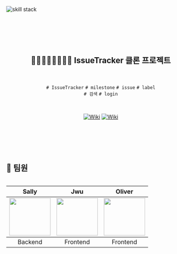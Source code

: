 

![skill stack](https://user-images.githubusercontent.com/96989782/196945781-b97ae0bb-4faf-4c44-96e4-2d088c2097c3.png)


<br/><br/><br/><br/>

<div align="center">

 <h2>🦸🦹‍♂️🧙‍♀️🧛‍♀️🧞 IssueTracker 클론 프로젝트</h2> <br>

`# IssueTracker` `# milestone` `# issue` `# label` <br/>
`# 검색` `# login`

</div>
<br/>

<div align="center">

[![Wiki](https://img.shields.io/badge/%E2%9C%A8%20Wiki-분석-brightgreen)]('https://github.com/sally-ksh/issue-tracker/wiki/%EA%B8%B0%EB%8A%A5-%EB%B0%8F-%EC%84%9C%EB%B9%84%EC%8A%A4-%EC%A0%95%EB%A6%AC')
[![Wiki](https://img.shields.io/badge/%E2%9C%A8%20Wiki-기능목록-yellow)]('https://github.com/sally-ksh/issue-tracker/wiki/%EA%B8%B0%EB%8A%A5-%EC%83%81%EC%84%B8-%EB%AA%A9%EB%A1%9D')

</div>


<br/><br/><br/><br/>

## 👬 팀원

<table align = "left">
  <thead>
    <th align = "center">Sally</th>
    <th align = "center">Jwu</th>
<th align = "center">Oliver</th>
  </thead>
  <tbody>
    <td align = "center"><a href="https://github.com/sally-ksh"><img height="100px" width="110px" src="https://avatars.githubusercontent.com/u/96989782?v=4" /></a></td>
    <td align = "center"><a href="https://github.com/jwu-ice"><img height="100px" width="110px" src="https://avatars.githubusercontent.com/u/72546335?v=4" /></a></td>
<td align = "center"><a href="https://github.com/jthw1005"><img height="100px" width="110px" src="https://avatars.githubusercontent.com/u/84956036?v=4" /></a></td>
  </tbody>
  <tr>
    <td align = "center">Backend</td>
<td align = "center">Frontend</td>
    <td align = "center">Frontend</td>
  </tr>
</table>
